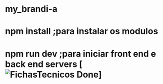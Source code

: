 # my_brandi-a
# npm install ;para instalar os modulos
# npm run dev ;para iniciar front end e back end servers [![FichasTecnicos Done](https://raw.githubusercontent.com/iptomar/Brandi-2018-2019-Turma-A/master/Server/postman_screenshots/utilizadores/GETUsers/getAllusers_sucess.PNG)]
